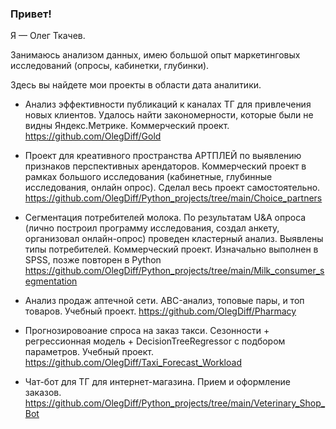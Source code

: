 ### Привет!

Я — Олег Ткачев.

Занимаюсь анализом данных, имею большой опыт маркетинговых исследований (опросы, кабинетки, глубинки).

Здесь вы найдете мои проекты в области дата аналитики.

- Анализ эффективности публикаций к каналах ТГ для привлечения новых клиентов. Удалось найти закономерности, которые были не видны Яндекс.Метрике. Коммерческий проект.  https://github.com/OlegDiff/Gold

- Проект для креативного пространства АРТПЛЕЙ по выявлению признаков перспективных арендаторов. Коммерческий проект в рамках большого исследования (кабинетные, глубинные исследования, онлайн опрос). Сделал весь проект самостоятельно. https://github.com/OlegDiff/Python_projects/tree/main/Choice_partners

- Сегментация потребителей молока. По результатам U&A опроса (лично построил программу исследования, создал анкету, организовал онлайн-опрос) проведен кластерный анализ. Выявлены типы потребителей. Коммерческий проект. Изначально выполнен в SPSS, позже повторен в Python https://github.com/OlegDiff/Python_projects/tree/main/Milk_consumer_segmentation

- Анализ продаж аптечной сети. ABC-анализ, топовые пары, и топ товаров. Учебный проект. https://github.com/OlegDiff/Pharmacy

- Прогнозировоание спроса на заказ такси. Сезонности  + регрессионная модель + DecisionTreeRegressor с подбором параметров. Учебный проект. https://github.com/OlegDiff/Taxi_Forecast_Workload

- Чат-бот для ТГ для интернет-магазина. Прием и оформление заказов. 
https://github.com/OlegDiff/Python_projects/tree/main/Veterinary_Shop_Bot


